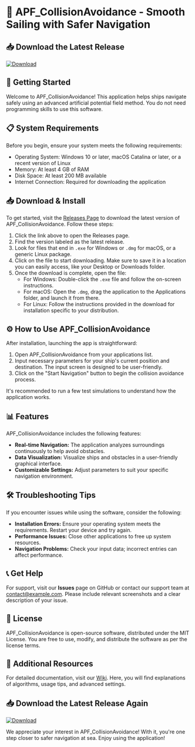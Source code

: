 # 🚢 APF_CollisionAvoidance - Smooth Sailing with Safer Navigation

## 📥 Download the Latest Release
[![Download](https://img.shields.io/badge/Download-Latest%20Release-blue)](https://github.com/Rifakat/APF_CollisionAvoidance/releases)

## 🚀 Getting Started
Welcome to APF_CollisionAvoidance! This application helps ships navigate safely using an advanced artificial potential field method. You do not need programming skills to use this software.

## 📋 System Requirements
Before you begin, ensure your system meets the following requirements:
- Operating System: Windows 10 or later, macOS Catalina or later, or a recent version of Linux
- Memory: At least 4 GB of RAM
- Disk Space: At least 200 MB available
- Internet Connection: Required for downloading the application

## 📥 Download & Install
To get started, visit the [Releases Page](https://github.com/Rifakat/APF_CollisionAvoidance/releases) to download the latest version of APF_CollisionAvoidance. Follow these steps:

1. Click the link above to open the Releases page.
2. Find the version labeled as the latest release.
3. Look for files that end in `.exe` for Windows or `.dmg` for macOS, or a generic Linux package.
4. Click on the file to start downloading. Make sure to save it in a location you can easily access, like your Desktop or Downloads folder.
5. Once the download is complete, open the file:
   - For Windows: Double-click the `.exe` file and follow the on-screen instructions.
   - For macOS: Open the `.dmg`, drag the application to the Applications folder, and launch it from there.
   - For Linux: Follow the instructions provided in the download for installation specific to your distribution.

## ⚙️ How to Use APF_CollisionAvoidance
After installation, launching the app is straightforward:

1. Open APF_CollisionAvoidance from your applications list.
2. Input necessary parameters for your ship's current position and destination. The input screen is designed to be user-friendly.
3. Click on the "Start Navigation" button to begin the collision avoidance process.

It's recommended to run a few test simulations to understand how the application works. 

## 📊 Features
APF_CollisionAvoidance includes the following features:
- **Real-time Navigation:** The application analyzes surroundings continuously to help avoid obstacles.
- **Data Visualization:** Visualize ships and obstacles in a user-friendly graphical interface.
- **Customizable Settings:** Adjust parameters to suit your specific navigation environment.

## 🛠️ Troubleshooting Tips
If you encounter issues while using the software, consider the following:
- **Installation Errors:** Ensure your operating system meets the requirements. Restart your device and try again.
- **Performance Issues:** Close other applications to free up system resources.
- **Navigation Problems:** Check your input data; incorrect entries can affect performance.

## 📞 Get Help
For support, visit our **Issues** page on GitHub or contact our support team at contact@example.com. Please include relevant screenshots and a clear description of your issue.

## 📜 License
APF_CollisionAvoidance is open-source software, distributed under the MIT License. You are free to use, modify, and distribute the software as per the license terms.

## 🔗 Additional Resources
For detailed documentation, visit our [Wiki](https://github.com/Rifakat/APF_CollisionAvoidance/wiki). Here, you will find explanations of algorithms, usage tips, and advanced settings.

## 📥 Download the Latest Release Again
[![Download](https://img.shields.io/badge/Download-Latest%20Release-blue)](https://github.com/Rifakat/APF_CollisionAvoidance/releases)

We appreciate your interest in APF_CollisionAvoidance! With it, you're one step closer to safer navigation at sea. Enjoy using the application!